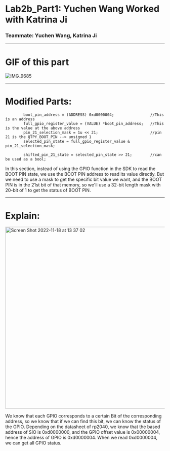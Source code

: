 # Lab2b_Part1: Yuchen Wang Worked with Katrina Ji

### Teammate: Yuchen Wang, Katrina Ji

---
# GIF of this part

![IMG_9685](https://user-images.githubusercontent.com/105755054/200071264-ddc996b9-6a6e-47c2-8de0-6e2bd2409831.gif)

---
# Modified Parts:

```
        boot_pin_address = (ADDRESS) 0xd0000004;                //This is an address
        full_gpio_register_value = (VALUE) *boot_pin_address;   //This is the value at the above address
        pin_21_selection_mask = 1u << 21;                       //pin 21 is the QTPY_BOOT_PIN --> unsigned 1
        selected_pin_state = full_gpio_register_value & pin_21_selection_mask;
        
        shifted_pin_21_state = selected_pin_state >> 21;        //can be used as a bool;
```

  In this section, instead of using the GPIO function in the SDK to read the BOOT PIN state, we use the BOOT PIN address to read its value directly. But we need to use a mask to get the specific bit value we want, and the BOOT PIN is in the 21st bit of that memory, so we'll use a 32-bit length mask with 20-bit of 1 to get the status of BOOT PIN.

---
# Explain:

<img width="573" alt="Screen Shot 2022-11-18 at 13 37 02" src="https://user-images.githubusercontent.com/105755054/202778368-df826a15-4a64-458c-a4b6-a3cd23e7eef3.png">

We know that each GPIO corresponds to a certain Bit of the corresponding address, so we know that if we can find this bit, we can know the status of the GPIO. Depending on the datasheet of rp2040, we know that the based address of SIO is 0xd0000000, and the GPIO offset value is 0x00000004, hence the address of GPIO is 0xd0000004. When we read 0xd0000004, we can get all GPIO status.
